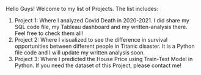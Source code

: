 Hello Guys!
Welcome to my list of Projects.
The list includes:
  1. Project 1: Where I analyzed Covid Death in 2020-2021. I did share my SQL code file, my Tableau dashboard and my written-analysis there. Feel free to check them all!
  2. Project 2: Where I visualized to see the difference in survival opportunities between different people in Titanic disaster. It is a Python file code and I will update my written analysis soon.
  3. Project 3: Where I predicted the House Price using Train-Test Model in Python. If you need the dataset of this Project, please contact me!
